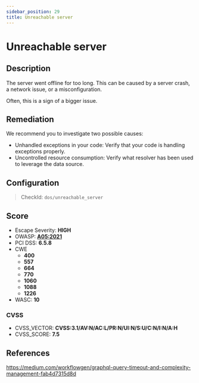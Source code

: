 ```yaml
---
sidebar_position: 29
title: Unreachable server
---
```


# Unreachable server

## Description

The server went offline for too long.
This can be caused by a server crash, a network issue, or a misconfiguration.

Often, this is a sign of a bigger issue.

## Remediation

We recommend you to investigate two possible causes:

- Unhandled exceptions in your code: Verify that your code is handling exceptions properly.
- Uncontrolled resource consumption: Verify what resolver has been used to leverage the data source.


## Configuration

> CheckId: `dos/unreachable_server`



## Score

- Escape Severity: **<span className="high-severity">HIGH</span>**
- OWASP: **[A05:2021](https://owasp.org/Top10/A05_2021-Security_Misconfiguration/)**
- PCI DSS: **6.5.8**
- CWE
  - **400**
  - **557**
  - **664**
  - **770**
  - **1060**
  - **1088**
  - **1226**
- WASC: **10**



### CVSS

- CVSS_VECTOR: **CVSS:3.1/AV:N/AC:L/PR:N/UI:N/S:U/C:N/I:N/A:H**
- CVSS_SCORE: **7.5**

## References

https://medium.com/workflowgen/graphql-query-timeout-and-complexity-management-fab4d7315d8d
